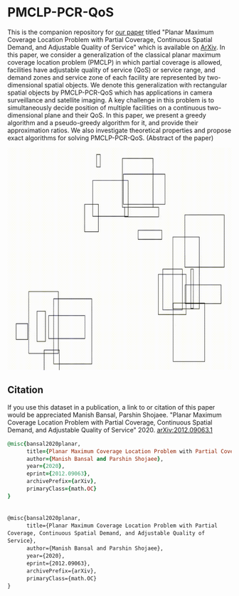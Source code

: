 # PMCLP-PCR-QoS
This is the companion repository for [our paper](https://lnkd.in/geciVDj) titled "Planar Maximum Coverage Location Problem with Partial Coverage, Continuous Spatial Demand, and Adjustable Quality of Service" which is available on [ArXiv](https://lnkd.in/geciVDj). 
In this paper, we consider a generalization of the classical planar maximum coverage location problem (PMCLP) in which partial coverage is allowed, facilities have adjustable quality of service (QoS) or service range, and demand zones and service zone of each facility are represented by two-dimensional spatial objects.  We denote this generalization with rectangular spatial objects by PMCLP-PCR-QoS which has applications in camera surveillance and satellite imaging. A key challenge in this problem is to simultaneously decide position of multiple facilities on a continuous two-dimensional plane and their QoS. In this paper, we present a greedy algorithm and a pseudo-greedy algorithm for it, and provide their approximation ratios. We also investigate theoretical properties and propose exact algorithms for solving PMCLP-PCR-QoS. (Abstract of the paper)

<img src="PMCLP-PCR-QoS.gif" alt="An example of PMCLP-PCR-QoS with 20 rectangular demand zones (represented with black outline) and 3 rectangular service zones for facilities (represented with red)." width="800" height="500">

## Citation
If you use this dataset in a publication, a link to or citation of this paper would be appreciated
Manish Bansal, Parshin Shojaee. "Planar Maximum Coverage Location Problem with Partial Coverage, Continuous Spatial Demand, and Adjustable Quality of Service" 2020.
[arXiv:2012.09063.1](https://lnkd.in/geciVDj)

```ruby
@misc{bansal2020planar,
      title={Planar Maximum Coverage Location Problem with Partial Coverage, Continuous Spatial Demand, and Adjustable Quality of Service}, 
      author={Manish Bansal and Parshin Shojaee},
      year={2020},
      eprint={2012.09063},
      archivePrefix={arXiv},
      primaryClass={math.OC}
}
```

<code>
@misc{bansal2020planar,
      title={Planar Maximum Coverage Location Problem with Partial Coverage, Continuous Spatial Demand, and Adjustable Quality of Service}, 
      author={Manish Bansal and Parshin Shojaee},
      year={2020},
      eprint={2012.09063},
      archivePrefix={arXiv},
      primaryClass={math.OC}
}
<code?
